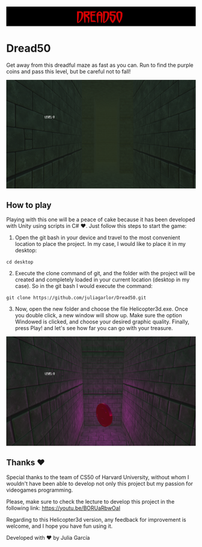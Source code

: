 ![Title](screenshots/Title.JPG)

# Dread50

Get away from this dreadful maze as fast as you can. Run to find the purple coins and pass this level, but be careful not to fall!

![Play](screenshots/Play.png)

## How to play

Playing with this one will be a peace of cake because it has been developed with Unity using scripts in C# ❤. Just follow this steps to start the game:

1. Open the git bash in your device and travel to the most convenient location to place the project. In my case, I would like to place it in my desktop:

```
cd desktop
```

2. Execute the clone command of git, and the folder with the project will be created and completely loaded in your current location (desktop in my case). So in the git bash I would execute the command:

```
git clone https://github.com/juliagarlor/Dread50.git
```

3. Now, open the new folder and choose the file Helicopter3d.exe. Once you double click, a new window will show up. Make sure the option Windowed is clicked, and choose your desired graphic quality. Finally, press Play! and let's see how far you can go with your treasure.

![Win](screenshots/Win.png)

## Thanks ❤

Special thanks to the team of CS50 of Harvard University, without whom I wouldn't have been able to develop not only this project but my passion for videogames programming. 

Please, make sure to check the lecture to develop this project in the following link: https://youtu.be/BORUaRbwOaI

Regarding to this Helicopter3d version, any feedback for improvement is welcome, and I hope you have fun using it.

Developed with ❤ by Julia García

